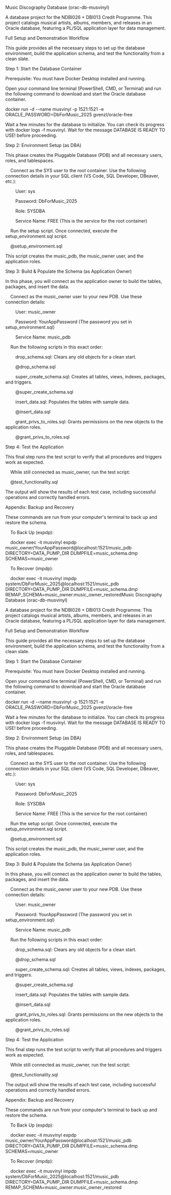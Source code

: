 Music Discography Database (orac-db-musvinyl)

A database project for the NDBI026 + DBI013 Credit Programme. This project catalogs musical artists, albums, members, and releases in an Oracle database, featuring a PL/SQL application layer for data management.

Full Setup and Demonstration Workflow

This guide provides all the necessary steps to set up the database environment, build the application schema, and test the functionality from a clean slate.

Step 1: Start the Database Container

Prerequisite: You must have Docker Desktop installed and running.

Open your command line terminal (PowerShell, CMD, or Terminal) and run the following command to download and start the Oracle database container.

docker run -d --name musvinyl -p 1521:1521 -e ORACLE_PASSWORD=DbForMusic_2025 gvenzl/oracle-free

Wait a few minutes for the database to initialize. You can check its progress with docker logs -f musvinyl. Wait for the message DATABASE IS READY TO USE! before proceeding.

Step 2: Environment Setup (as DBA)

This phase creates the Pluggable Database (PDB) and all necessary users, roles, and tablespaces.

    Connect as the SYS user to the root container. Use the following connection details in your SQL client (VS Code, SQL Developer, DBeaver, etc.):

        User: sys

        Password: DbForMusic_2025

        Role: SYSDBA

        Service Name: FREE (This is the service for the root container)

    Run the setup script. Once connected, execute the setup_environment.sql script.

    @setup_environment.sql

This script creates the music_pdb, the music_owner user, and the application roles.

Step 3: Build & Populate the Schema (as Application Owner)

In this phase, you will connect as the application owner to build the tables, packages, and insert the data.

    Connect as the music_owner user to your new PDB. Use these connection details:

        User: music_owner

        Password: YourAppPassword (The password you set in setup_environment.sql)

        Service Name: music_pdb

    Run the following scripts in this exact order:

        drop_schema.sql: Clears any old objects for a clean start.

        @drop_schema.sql

        super_create_schema.sql: Creates all tables, views, indexes, packages, and triggers.

        @super_create_schema.sql

        insert_data.sql: Populates the tables with sample data.

        @insert_data.sql

        grant_privs_to_roles.sql: Grants permissions on the new objects to the application roles.

        @grant_privs_to_roles.sql

Step 4: Test the Application

This final step runs the test script to verify that all procedures and triggers work as expected.

    While still connected as music_owner, run the test script:

    @test_functionality.sql

The output will show the results of each test case, including successful operations and correctly handled errors.

Appendix: Backup and Recovery

These commands are run from your computer's terminal to back up and restore the schema.

    To Back Up (expdp):

    docker exec -it musvinyl expdp music_owner/YourAppPassword@localhost:1521/music_pdb DIRECTORY=DATA_PUMP_DIR DUMPFILE=music_schema.dmp SCHEMAS=music_owner

    To Recover (impdp):

    docker exec -it musvinyl impdp system/DbForMusic_2025@localhost:1521/music_pdb DIRECTORY=DATA_PUMP_DIR DUMPFILE=music_schema.dmp REMAP_SCHEMA=music_owner:music_owner_restoredMusic Discography Database (orac-db-musvinyl)

A database project for the NDBI026 + DBI013 Credit Programme. This project catalogs musical artists, albums, members, and releases in an Oracle database, featuring a PL/SQL application layer for data management.

Full Setup and Demonstration Workflow

This guide provides all the necessary steps to set up the database environment, build the application schema, and test the functionality from a clean slate.

Step 1: Start the Database Container

Prerequisite: You must have Docker Desktop installed and running.

Open your command line terminal (PowerShell, CMD, or Terminal) and run the following command to download and start the Oracle database container.

docker run -d --name musvinyl -p 1521:1521 -e ORACLE_PASSWORD=DbForMusic_2025 gvenzl/oracle-free

Wait a few minutes for the database to initialize. You can check its progress with docker logs -f musvinyl. Wait for the message DATABASE IS READY TO USE! before proceeding.

Step 2: Environment Setup (as DBA)

This phase creates the Pluggable Database (PDB) and all necessary users, roles, and tablespaces.

    Connect as the SYS user to the root container. Use the following connection details in your SQL client (VS Code, SQL Developer, DBeaver, etc.):

        User: sys

        Password: DbForMusic_2025

        Role: SYSDBA

        Service Name: FREE (This is the service for the root container)

    Run the setup script. Once connected, execute the setup_environment.sql script.

    @setup_environment.sql

This script creates the music_pdb, the music_owner user, and the application roles.

Step 3: Build & Populate the Schema (as Application Owner)

In this phase, you will connect as the application owner to build the tables, packages, and insert the data.

    Connect as the music_owner user to your new PDB. Use these connection details:

        User: music_owner

        Password: YourAppPassword (The password you set in setup_environment.sql)

        Service Name: music_pdb

    Run the following scripts in this exact order:

        drop_schema.sql: Clears any old objects for a clean start.

        @drop_schema.sql

        super_create_schema.sql: Creates all tables, views, indexes, packages, and triggers.

        @super_create_schema.sql

        insert_data.sql: Populates the tables with sample data.

        @insert_data.sql

        grant_privs_to_roles.sql: Grants permissions on the new objects to the application roles.

        @grant_privs_to_roles.sql

Step 4: Test the Application

This final step runs the test script to verify that all procedures and triggers work as expected.

    While still connected as music_owner, run the test script:

    @test_functionality.sql

The output will show the results of each test case, including successful operations and correctly handled errors.

Appendix: Backup and Recovery

These commands are run from your computer's terminal to back up and restore the schema.

    To Back Up (expdp):

    docker exec -it musvinyl expdp music_owner/YourAppPassword@localhost:1521/music_pdb DIRECTORY=DATA_PUMP_DIR DUMPFILE=music_schema.dmp SCHEMAS=music_owner

    To Recover (impdp):

    docker exec -it musvinyl impdp system/DbForMusic_2025@localhost:1521/music_pdb DIRECTORY=DATA_PUMP_DIR DUMPFILE=music_schema.dmp REMAP_SCHEMA=music_owner:music_owner_restored